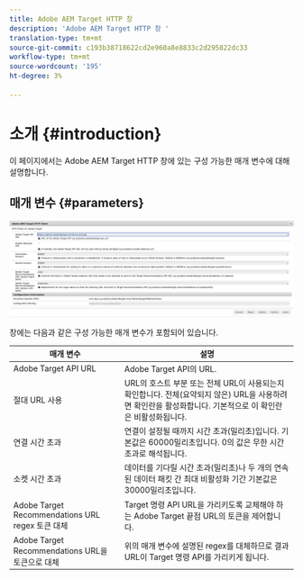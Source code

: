 ```yaml
---
title: Adobe AEM Target HTTP 창
description: 'Adobe AEM Target HTTP 창 '
translation-type: tm+mt
source-git-commit: c193b38718622cd2e960a8e8833c2d295822dc33
workflow-type: tm+mt
source-wordcount: '195'
ht-degree: 3%

---
```



# 소개 {#introduction}

이 페이지에서는 Adobe AEM Target HTTP 창에 있는 구성 가능한 매개 변수에 대해 설명합니다.

## 매개 변수 {#parameters}

![Target HTTP](assets/httpwindow.png "WindowTarget HTTP 창")

창에는 다음과 같은 구성 가능한 매개 변수가 포함되어 있습니다.

| 매개 변수 | 설명 |
|---|---|
| Adobe Target API URL | Adobe Target API의 URL. |
| 절대 URL 사용 | URL의 호스트 부분 또는 전체 URL이 사용되는지 확인합니다. 전체(요약되지 않은) URL을 사용하려면 확인란을 활성화합니다. 기본적으로 이 확인란은 비활성화됩니다. |
| 연결 시간 초과 | 연결이 설정될 때까지 시간 초과(밀리초)입니다. 기본값은 60000밀리초입니다. 0의 값은 무한 시간 초과로 해석됩니다. |
| 소켓 시간 초과 | 데이터를 기다릴 시간 초과(밀리초)나 두 개의 연속된 데이터 패킷 간 최대 비활성화 기간 기본값은 30000밀리초입니다. |
| Adobe Target Recommendations URL regex 토큰 대체 | Target 명령 API URL을 가리키도록 교체해야 하는 Adobe Target 끝점 URL의 토큰을 제어합니다. |
| Adobe Target Recommendations URL을 토큰으로 대체 | 위의 매개 변수에 설명된 regex를 대체하므로 결과 URL이 Target 명령 API를 가리키게 됩니다. |
